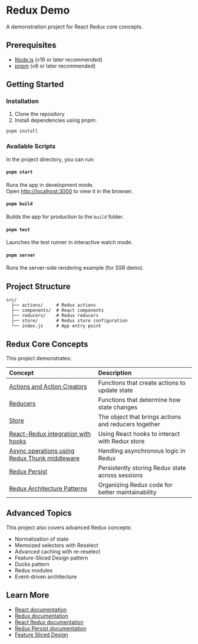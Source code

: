 # Redux Demo

A demonstration project for React Redux core concepts.

## Prerequisites

- [Node.js](https://nodejs.org/) (v16 or later recommended)
- [pnpm](https://pnpm.io/) (v8 or later recommended)

## Getting Started

### Installation

1. Clone the repository
2. Install dependencies using pnpm:

```bash
pnpm install
```

### Available Scripts

In the project directory, you can run:

#### `pnpm start`

Runs the app in development mode.\
Open [http://localhost:3000](http://localhost:3000) to view it in the browser.

#### `pnpm build`

Builds the app for production to the `build` folder.

#### `pnpm test`

Launches the test runner in interactive watch mode.

#### `pnpm server`

Runs the server-side rendering example (for SSR demo).

## Project Structure

```
src/
  ├── actions/     # Redux actions
  ├── components/  # React components
  ├── reducers/    # Redux reducers
  ├── store/       # Redux store configuration
  └── index.js     # App entry point
```

## Redux Core Concepts

This project demonstrates:

| Concept                                   | Description                                          |
| :---------------------------------------- | :--------------------------------------------------- |
| <a href="https://redux.js.org/basics/actions">Actions and Action Creators</a>               | Functions that create actions to update state        |
| <a href="https://redux.js.org/basics/reducers">Reducers</a>                                  | Functions that determine how state changes           |
| <a href="https://redux.js.org/basics/store">Store</a>                                     | The object that brings actions and reducers together |
| <a href="https://react-redux.js.org/api/hooks">React-Redux integration with hooks</a>        | Using React hooks to interact with Redux store       |
| <a href="https://redux.js.org/usage/writing-logic-thunks">Async operations using Redux Thunk middleware</a> | Handling asynchronous logic in Redux                 |
| <a href="https://github.com/rt2zz/redux-persist">Redux Persist</a> | Persistently storing Redux state across sessions    |
| <a href="https://feature-sliced.design/">Redux Architecture Patterns</a> | Organizing Redux code for better maintainability    |

## Advanced Topics

This project also covers advanced Redux concepts:

- Normalization of state
- Memoized selectors with Reselect
- Advanced caching with re-reselect
- Feature-Sliced Design pattern
- Ducks pattern
- Redux modules
- Event-driven architecture

## Learn More

- [React documentation](https://reactjs.org/)
- [Redux documentation](https://redux.js.org/)
- [React Redux documentation](https://react-redux.js.org/)
- [Redux Persist documentation](https://github.com/rt2zz/redux-persist)
- [Feature Sliced Design](https://feature-sliced.design/)
